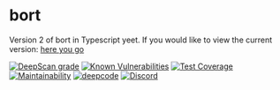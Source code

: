 # bort
Version 2 of bort in Typescript yeet. If you would like to view the current version: [here you go](https://github.com/MatievisTheKat/bort/tree/master)

[![DeepScan grade](https://deepscan.io/api/teams/10306/projects/13030/branches/212991/badge/grade.svg)](https://deepscan.io/dashboard#view=project&tid=10306&pid=13030&bid=212991)
[![Known Vulnerabilities](https://snyk.io/test/github/MatievisTheKat/bort/badge.svg?targetFile=package.json)](https://snyk.io/test/github/MatievisTheKat/bort?targetFile=package.json)
[![Test Coverage](https://api.codeclimate.com/v1/badges/ee41309468df0c25cec4/test_coverage)](https://codeclimate.com/github/MatievisTheKat/bort/test_coverage)
[![Maintainability](https://api.codeclimate.com/v1/badges/ee41309468df0c25cec4/maintainability)](https://codeclimate.com/github/MatievisTheKat/bort/maintainability)
[![deepcode](https://www.deepcode.ai/api/gh/badge?key=eyJhbGciOiJIUzI1NiIsInR5cCI6IkpXVCJ9.eyJwbGF0Zm9ybTEiOiJnaCIsIm93bmVyMSI6Ik1hdGlldmlzVGhlS2F0IiwicmVwbzEiOiJib3J0IiwiaW5jbHVkZUxpbnQiOmZhbHNlLCJhdXRob3JJZCI6MjA5OTcsImlhdCI6MTU5NjUzNDI5Nn0.E5PBVNdMEEJSLVF57kuTuAPIFYWFXUPI8Jwrxdgglis)](https://www.deepcode.ai/app/gh/MatievisTheKat/bort/6a34bfc0901b005df185e4bd0f56f6562a8908c6/_/dashboard)
[![Discord](https://img.shields.io/discord/673605613456195584)](https://discord.gg/t65hRpd)
